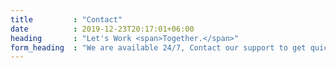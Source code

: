 ```yaml
---
title         : "Contact"
date          : 2019-12-23T20:17:01+06:00
heading       : "Let's Work <span>Together.</span>"
form_heading  : "We are available 24/7, Contact our support to get quick assistance!"
---
```


